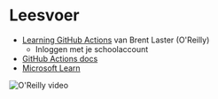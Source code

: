 # Leesvoer

- [Learning GitHub Actions](https://learning.oreilly.com/library/view/learning-github-actions/9781098131067/) van Brent Laster (O'Reilly)
  - Inloggen met je schoolaccount
- [GitHub Actions docs](https://docs.github.com/en/actions/about-github-actions/understanding-github-actions)
- [Microsoft Learn](https://learn.microsoft.com/en-us/training/paths/github-actions/)

![O'Reilly video](/img/leesvoer/oreilly.png)
